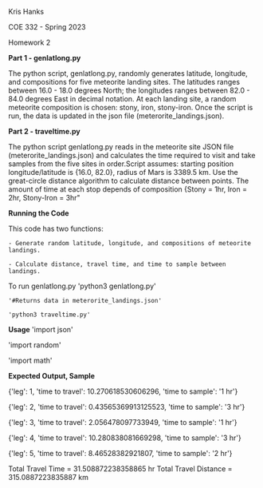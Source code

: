 

Kris Hanks

COE 332 - Spring 2023

Homework 2

**Part 1 - genlatlong.py**

The python script, genlatlong.py, randomly generates latitude, longitude, and compositions for five meteorite landing sites. The latitudes ranges between 16.0 - 18.0 degrees North; the longitudes ranges between 82.0 - 84.0 degrees East in decimal notation. At each landing site, a random meteorite composition is chosen: stony, iron, stony-iron. Once the script is run, the data is updated in the json file (meterorite_landings.json).

**Part 2 - traveltime.py**

The python script genlatlong.py reads in the meteorite site JSON file (meterorite_landings.json) and calculates the time required to visit and take samples from the five sites in order.Script assumes: starting position longitude/latitude is {16.0, 82.0}, radius of Mars is 3389.5 km. Use the great-circle distance algorithm to calculate distance between points. The amount of time at each stop depends of composition {Stony = 1hr, Iron = 2hr, Stony-Iron = 3hr"

**Running the Code**

This code has two functions:

	- Generate random latitude, longitude, and compositions of meteorite landings.

	- Calculate distance, travel time, and time to sample between landings.

To run genlatlong.py 
	'python3 genlatlong.py'

	'#Returns data in meterorite_landings.json'

	'python3 traveltime.py'

**Usage**
'import json'

'import random'

'import math'

**Expected Output, Sample**

{'leg': 1, 'time to travel': 10.270618530606296, 'time to sample': '1 hr'}

{'leg': 2, 'time to travel': 0.43565369913125523, 'time to sample': '3 hr'}

{'leg': 3, 'time to travel': 2.056478097733949, 'time to sample': '1 hr'}

{'leg': 4, 'time to travel': 10.280838081669298, 'time to sample': '3 hr'}

{'leg': 5, 'time to travel': 8.46528382921807, 'time to sample': '2 hr'}

Total Travel Time =  31.508872238358865 hr
Total Travel Distance =  315.0887223835887 km
